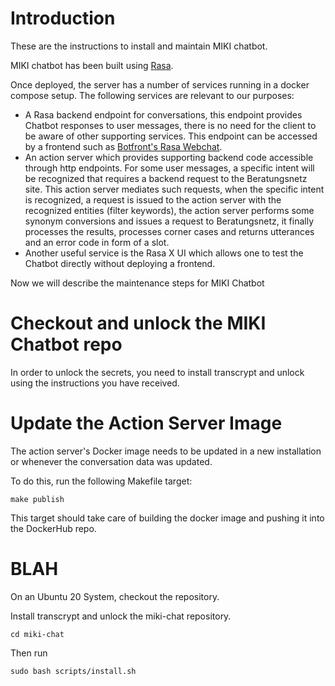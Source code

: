 
# Introduction

These are the instructions to install and maintain MIKI chatbot.

MIKI chatbot has been built using [Rasa](https://rasa.com/).

Once deployed, the server has a number of services running in a docker compose setup.
The following services are relevant to our purposes:
 * A Rasa backend endpoint for conversations, this endpoint provides Chatbot responses
   to user messages, there is no need for the client to be aware of other supporting services.
   This endpoint can be accessed by a frontend
   such as [Botfront's Rasa Webchat](https://github.com/botfront/rasa-webchat).
 * An action server which provides supporting backend code accessible through http endpoints.
   For some user messages, a specific intent will be recognized that requires a backend request
   to the Beratungsnetz site. This action server mediates such requests, when the specific intent
   is recognized, a request is issued to the action server with the recognized entities (filter keywords),
   the action server performs some synonym conversions and issues a request to Beratungsnetz, it finally
   processes the results, processes corner cases and returns utterances and an error code in form of a slot.
 * Another useful service is the Rasa X UI which allows one to test the Chatbot directly without deploying
   a frontend.
   
   
Now we will describe the maintenance steps for MIKI Chatbot

# Checkout and unlock the MIKI Chatbot repo

In order to unlock the secrets, you need to install transcrypt and unlock using the instructions you have received.

# Update the Action Server Image

The action server's Docker image needs to be updated in a new installation or whenever the conversation
data was updated.

To do this, run the following Makefile target:

`make publish`
   
This target should take care of building the docker image and pushing it into the DockerHub repo.

# BLAH


On an Ubuntu 20 System, checkout the repository.

Install transcrypt and unlock the miki-chat repository.

`cd miki-chat`

Then run

`sudo bash scripts/install.sh`



